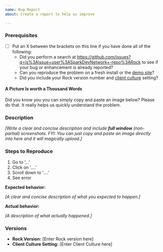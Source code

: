 ```yaml
---
name: Bug Report
about: Create a report to help us improve

---
```


<!-- Before opening your first issue we highly recommend reading this post https://www.snoyman.com/blog/2017/10/effective-ways-help-from-maintainers -->

### Prerequisites

<!-- Please don't just check the box unless you have done these things... -->

* [ ] Put an X between the brackets on this line if you have done all of the following:
    * Did you perform a search at https://github.com/issues?q=is%3Aissue+user%3ASparkDevNetwork+-repo%3ARock to see if your bug or enhancement is already reported?
    * Can you reproduce the problem on a fresh install or the [demo site](http://rock.rocksolidchurchdemo.com/)?
    * Did you include your Rock version number and [client culture](https://github.com/SparkDevNetwork/Rock/wiki/Environment-and-Diagnostics-Information) setting?

#### A Picture Is worth a Thousand Words
Did you know you you can simply copy and paste an image below?  Please do that. It really helps us quickly understand the problem.

### Description

_[Write a clear and concise description and include **full window** (non-partial) screenshots. FYI: You can just copy and paste an image directly into here and it will magically upload.]_

### Steps to Reproduce

1. Go to '...'
2. Click on '....'
3. Scroll down to '....'
4. See error

**Expected behavior:**

_[A clear and concise description of what you expected to happen.]_

**Actual behavior:**

_[A description of what actually happened.]_

### Versions

* **Rock Version:** [Enter Rock version here]
* **Client Culture Setting:** [Enter Client Culture here]
